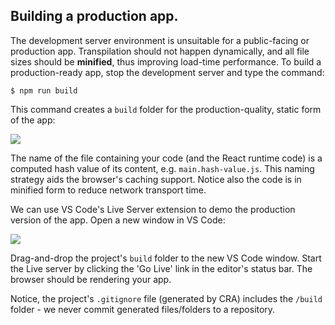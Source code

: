 ## Building a production app.

The development server environment is unsuitable for a public-facing or production app. Transpilation should not happen dynamically, and all file sizes should be **minified**, thus improving load-time performance. To build a production-ready app, stop the development server and type the command:
~~~
$ npm run build
~~~
This command creates a `build` folder for the production-quality, static form of the app:

![][build]

The name of the file containing your code (and the React runtime code) is a computed hash value of its content, e.g. `main.hash-value.js`. This naming strategy aids the browser's caching support. Notice also the code is in minified form to reduce network transport time.

We can use VS Code's Live Server extension to demo the production version of the app. Open a new window in VS Code:

![][window]

Drag-and-drop the project's `build` folder to the new VS Code window. Start the  Live server by clicking the 'Go Live' link in the editor's status bar. The browser should be rendering your app.

Notice, the project's `.gitignore` file (generated by CRA) includes the `/build` folder - we never commit generated files/folders to a repository.



[build]: ./img/build.png
[window]: ./img/window.png
